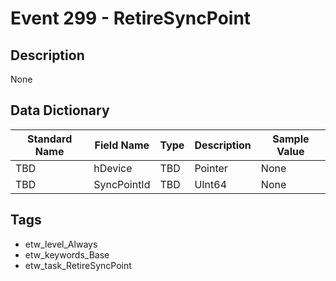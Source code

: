 # Event 299 - RetireSyncPoint

## Description
None

## Data Dictionary
|Standard Name|Field Name|Type|Description|Sample Value|
|---|---|---|---|---|
|TBD|hDevice|TBD|Pointer|None|None|
|TBD|SyncPointId|TBD|UInt64|None|None|

## Tags
* etw_level_Always
* etw_keywords_Base
* etw_task_RetireSyncPoint